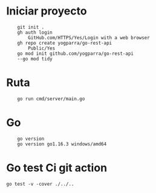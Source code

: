 
# Iniciar proyecto
```
    git init .
    gh auth login 
        GitHub.com/HTTPS/Yes/Login with a web browser
    gh repo create yogparra/go-rest-api
        Public/Yes
    go mod init github.com/yogparra/go-rest-api
    --go mod tidy
```

# Ruta
```
    go run cmd/server/main.go
```    

# Go
```
    go version
    go version go1.16.3 windows/amd64
```

# Go test Ci git action
```
go test -v -cover ./../..
```